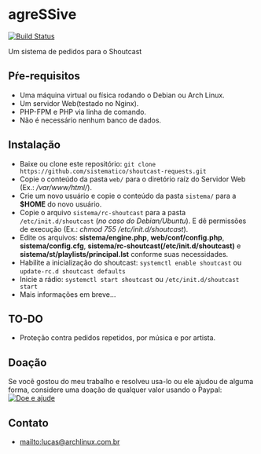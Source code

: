 # agreSSive  

[![Build Status](https://travis-ci.org/sistematico/agressive.svg?branch=master)](https://travis-ci.org/sistematico/agressive)  

Um sistema de pedidos para o Shoutcast

## Pŕe-requisitos
* Uma máquina virtual ou física rodando o Debian ou Arch Linux.
* Um servidor Web(testado no Nginx).
* PHP-FPM e PHP via linha de comando.
* Não é necessário nenhum banco de dados.

## Instalação
* Baixe ou clone este repositório: `git clone https://github.com/sistematico/shoutcast-requests.git`
* Copie o conteúdo da pasta `web/` para o diretório raíz do Servidor Web (Ex.: */var/www/html/*).
* Crie um novo usuário e copie o conteúdo da pasta `sistema/` para a **$HOME** do novo usuário.
* Copie o arquivo `sistema/rc-shoutcast` para a pasta `/etc/init.d/shoutcast` (*no caso do Debian/Ubuntu*). E dê permissões de execução (Ex.: *chmod 755 /etc/init.d/shoutcast*).
* Edite os arquivos: **sistema/engine.php**, **web/conf/config.php**, **sistema/config.cfg**, **sistema/rc-shoutcast(/etc/init.d/shoutcast)** e **sistema/st/playlists/principal.lst** conforme suas necessidades.
* Habilite a inicialização do shoutcast: `systemctl enable shoutcast` ou `update-rc.d shoutcast defaults`
* Inicie a rádio: `systemctl start shoutcast` ou `/etc/init.d/shoutcast start`
* Mais informações em breve...

## TO-DO
* Proteção contra pedidos repetidos, por música e por artista.

## Doação
Se você gostou do meu trabalho e resolveu usa-lo ou ele ajudou de alguma forma, considere uma doação de qualquer valor usando o Paypal:  
<a href='https://www.paypal.com/cgi-bin/webscr?cmd=_s-xclick&hosted_button_id=QCHXHH4NDDAVE' target='_blank'>
<img src='https://sistematico.github.io/img/doacao.png' alt='Doe e ajude' />
</a>


## Contato
* <mailto:lucas@archlinux.com.br>
